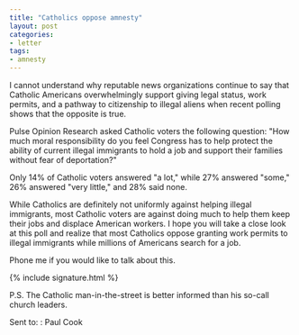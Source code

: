 ```yaml
---
title: "Catholics oppose amnesty"
layout: post
categories:
- letter
tags:
- amnesty
---
```


I cannot understand why reputable news organizations continue to say that Catholic Americans overwhelmingly support giving legal status, work permits, and a pathway to citizenship to illegal aliens when recent polling shows that the opposite is true.

Pulse Opinion Research asked Catholic voters the following question: "How much moral responsibility do you feel Congress has to help protect the ability of current illegal immigrants to hold a job and support their families without fear of deportation?"

Only 14% of Catholic voters answered "a lot," while 27% answered "some," 26% answered "very little," and 28% said none.

While Catholics are definitely not uniformly against helping illegal immigrants, most Catholic voters are against doing much to help them keep their jobs and displace American workers. I hope you will take a close look at this poll and realize that most Catholics oppose granting work permits to illegal immigrants while millions of Americans search for a job.

Phone me if you would like to talk about this.

{% include signature.html %}

P.S. The Catholic man-in-the-street is better informed than his so-call church leaders.

Sent to:
: Paul Cook
